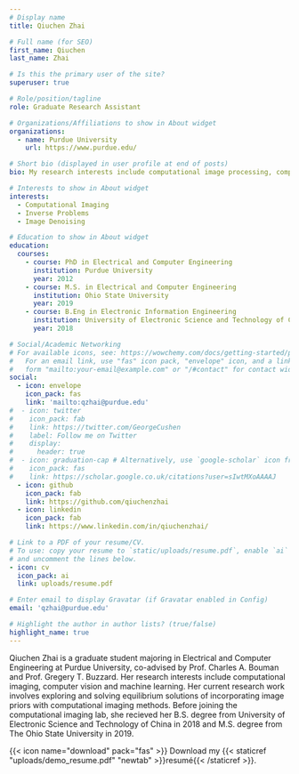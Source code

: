 ```yaml
---
# Display name
title: Qiuchen Zhai

# Full name (for SEO)
first_name: Qiuchen
last_name: Zhai

# Is this the primary user of the site?
superuser: true

# Role/position/tagline
role: Graduate Research Assistant

# Organizations/Affiliations to show in About widget
organizations:
  - name: Purdue University
    url: https://www.purdue.edu/

# Short bio (displayed in user profile at end of posts)
bio: My research interests include computational image processing, computer vision and machine learning.

# Interests to show in About widget
interests:
  - Computational Imaging
  - Inverse Problems
  - Image Denoising

# Education to show in About widget
education:
  courses:
    - course: PhD in Electrical and Computer Engineering
      institution: Purdue University
      year: 2012
    - course: M.S. in Electrical and Computer Engineering
      institution: Ohio State University
      year: 2019
    - course: B.Eng in Electronic Information Engineering
      institution: University of Electronic Science and Technology of China
      year: 2018

# Social/Academic Networking
# For available icons, see: https://wowchemy.com/docs/getting-started/page-builder/#icons
#   For an email link, use "fas" icon pack, "envelope" icon, and a link in the
#   form "mailto:your-email@example.com" or "/#contact" for contact widget.
social:
  - icon: envelope
    icon_pack: fas
    link: 'mailto:qzhai@purdue.edu'
#  - icon: twitter
#    icon_pack: fab
#    link: https://twitter.com/GeorgeCushen
#    label: Follow me on Twitter
#    display:
#      header: true
#  - icon: graduation-cap # Alternatively, use `google-scholar` icon from `ai` icon pack
#    icon_pack: fas
#    link: https://scholar.google.co.uk/citations?user=sIwtMXoAAAAJ
  - icon: github
    icon_pack: fab
    link: https://github.com/qiuchenzhai
  - icon: linkedin
    icon_pack: fab
    link: https://www.linkedin.com/in/qiuchenzhai/

# Link to a PDF of your resume/CV.
# To use: copy your resume to `static/uploads/resume.pdf`, enable `ai` icons in `params.yaml`,
# and uncomment the lines below.
- icon: cv
  icon_pack: ai
  link: uploads/resume.pdf

# Enter email to display Gravatar (if Gravatar enabled in Config)
email: 'qzhai@purdue.edu'

# Highlight the author in author lists? (true/false)
highlight_name: true
---
```


Qiuchen Zhai is a graduate student majoring in Electrical and Computer Engineering at Purdue University, co-advised by Prof. Charles A. Bouman and Prof. Gregery T. Buzzard. Her research interests include computational imaging,  computer vision and machine learning. Her current research work involves exploring and solving equilibrium solutions of incorporating image priors with computational imaging methods. Before joining the computational imaging lab, she recieved her B.S. degree from University of Electronic Science and Technology of China in 2018 and M.S. degree from The Ohio State University in 2019.

{{< icon name="download" pack="fas" >}} Download my {{< staticref "uploads/demo_resume.pdf" "newtab" >}}resumé{{< /staticref >}}.

